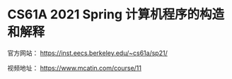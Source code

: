 # CS61A 2021 Spring 计算机程序的构造和解释

官方网站：
https://inst.eecs.berkeley.edu/~cs61a/sp21/

视频地址：
https://www.mcatin.com/course/11